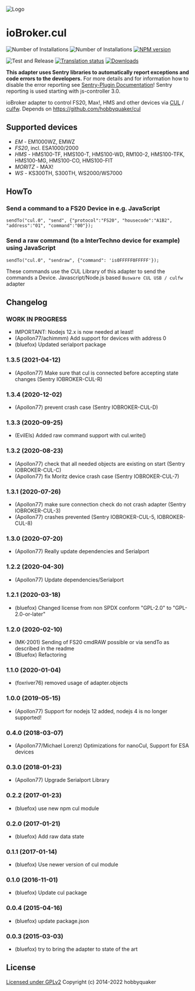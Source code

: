![Logo](admin/busware.jpg)
# ioBroker.cul

![Number of Installations](http://iobroker.live/badges/cul-installed.svg)
![Number of Installations](http://iobroker.live/badges/cul-stable.svg)
[![NPM version](http://img.shields.io/npm/v/iobroker.cul.svg)](https://www.npmjs.com/package/iobroker.cul)

![Test and Release](https://github.com/ioBroker/ioBroker.cul/workflows/Test%20and%20Release/badge.svg)
[![Translation status](https://weblate.iobroker.net/widgets/adapters/-/cul/svg-badge.svg)](https://weblate.iobroker.net/engage/adapters/?utm_source=widget)
[![Downloads](https://img.shields.io/npm/dm/iobroker.cul.svg)](https://www.npmjs.com/package/iobroker.cul)

**This adapter uses Sentry libraries to automatically report exceptions and code errors to the developers.** For more details and for information how to disable the error reporting see [Sentry-Plugin Documentation](https://github.com/ioBroker/plugin-sentry#plugin-sentry)! Sentry reporting is used starting with js-controller 3.0.

ioBroker adapter to control FS20, Max!, HMS and other devices via [CUL](http://busware.de/tiki-index.php?page=CUL) /
[culfw](http://culfw.de). Depends on https://github.com/hobbyquaker/cul

## Supported devices

- *EM* - EM1000WZ, EMWZ
- *FS20*, incl. ESA1000/2000
- *HMS* - HMS100-TF, HMS100-T, HMS100-WD, RM100-2, HMS100-TFK, HMS100-MG, HMS100-CO, HMS100-FIT
- *MORITZ* - MAX!
- *WS* - KS300TH, S300TH, WS2000/WS7000

## HowTo

### Send a command to a FS20 Device in e.g. JavaScript
```sendTo("cul.0", "send", {"protocol":"FS20", "housecode":"A1B2", "address":"01", "command":"00"});```

### Send a raw command (to a InterTechno device for example) using JavaScript
```sendTo("cul.0", "sendraw", {"command": 'is0FFFFF0FFFFF'});```

These commands use the CUL Library of this adapter to send the commands a Device.
Javascript/Node.js based `Busware CUL USB / culfw` adapter

<!--
	Placeholder for the next version (at the beginning of the line):
	### **WORK IN PROGRESS**
-->

## Changelog
### __WORK IN PROGRESS__
* IMPORTANT: Nodejs 12.x is now needed at least!
* (Apollon77/achimmm) Add support for devices with address 0
* (bluefox) Updated serialport package

### 1.3.5 (2021-04-12)
* (Apollon77) Make sure that cul is connected before accepting state changes (Sentry IOBROKER-CUL-R)

### 1.3.4 (2020-12-02)
* (Apollon77) prevent crash case (Sentry IOBROKER-CUL-D)

### 1.3.3 (2020-09-25)
* (EvilEls) Added raw command support with cul.write()

### 1.3.2 (2020-08-23)
* (Apollon77) check that all needed objects are existing on start (Sentry IOBROKER-CUL-C)
* (Apollon77) fix Moritz device crash case (Sentry IOBROKER-CUL-7)

### 1.3.1 (2020-07-26)
* (Apollon77) make sure connection check do not crash adapter (Sentry IOBROKER-CUL-3)
* (Apollon77) crashes prevented (Sentry IOBROKER-CUL-5, IOBROKER-CUL-8)

### 1.3.0 (2020-07-20)
* (Apollon77) Really update dependencies and Serialport

### 1.2.2 (2020-04-30)
* (Apollon77) Update dependencies/Serialport

### 1.2.1 (2020-03-18)
* (bluefox) Changed license from non SPDX conform 
    "GPL-2.0" to "GPL-2.0-or-later"

### 1.2.0 (2020-02-10)
* (MK-2001) Sending of FS20 cmdRAW possible or via sendTo as described in the readme
* (Bluefox) Refactoring

### 1.1.0 (2020-01-04)
* (foxriver76) removed usage of adapter.objects

### 1.0.0 (2019-05-15)
* (Apollon77) Support for nodejs 12 added, nodejs 4 is no longer supported!

### 0.4.0 (2018-03-07)
* (Apollon77/Michael Lorenz) Optimizations for nanoCul, Support for ESA devices

### 0.3.0 (2018-01-23)
* (Apollon77) Upgrade Serialport Library

### 0.2.2 (2017-01-23)
* (bluefox) use new npm cul module

### 0.2.0 (2017-01-21)
* (bluefox) Add raw data state

### 0.1.1 (2017-01-14)
* (bluefox) Use newer version of cul module

### 0.1.0 (2016-11-01)
* (bluefox) Update cul package

### 0.0.4 (2015-04-16)
* (bluefox) update package.json

### 0.0.3 (2015-03-03)
* (bluefox) try to bring the adapter to state of the art

## License

[Licensed under GPLv2](LICENSE) Copyright (c) 2014-2022 hobbyquaker
